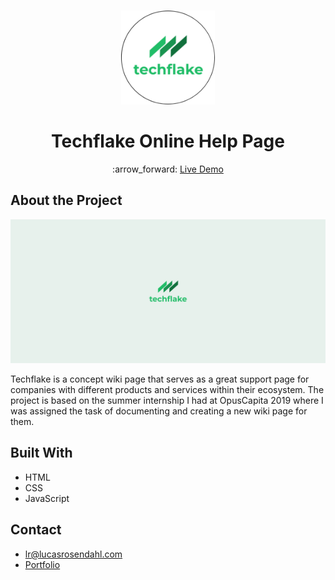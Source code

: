 <br />
<p align="center">
  <a href="#">
    <img src="https://github.com/Luchkiin/techflake-online-help-page/blob/master/images/readme-logo-img.png" alt="Logo" width="150" height="150">
  </a>
  <h1 align="center">Techflake Online Help Page</h1>
  <p align="center">
    :arrow_forward: <a href="https://luchkiin.github.io/techflake-online-help-page/"> Live Demo</a>
  </p>
</p>

## About the Project

<img src="https://github.com/Luchkiin/portfolio-v3/blob/master/images/works/techflake/techflake_image_big.png" alt="Logo" width="Auto" height="Auto">

Techflake is a concept wiki page that serves as a great support page for companies with different products and services within their ecosystem. The project is based on the summer internship I had at OpusCapita 2019 where I was assigned the task of documenting and creating a new wiki page for them.

## Built With
* HTML
* CSS
* JavaScript

## Contact
* <a href="mailto:lr@lucasrosendahl.com">lr@lucasrosendahl.com</a>
* <a href="https://lucasrosendahl.com" target="_blank">Portfolio</a>
